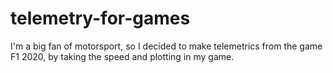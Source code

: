 # telemetry-for-games
I'm a big fan of motorsport, so I decided to make telemetrics from the game F1 2020, by taking the speed and plotting in my game.
